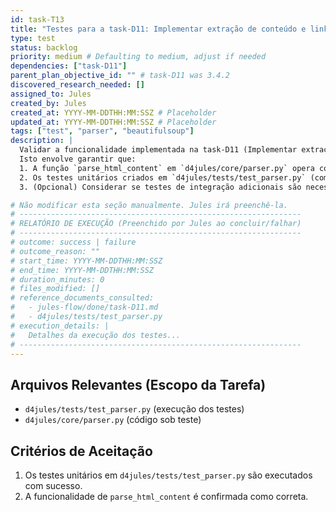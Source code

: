 ```yaml
---
id: task-T13
title: "Testes para a task-D11: Implementar extração de conteúdo e links com BeautifulSoup"
type: test
status: backlog
priority: medium # Defaulting to medium, adjust if needed
dependencies: ["task-D11"]
parent_plan_objective_id: "" # task-D11 was 3.4.2
discovered_research_needed: []
assigned_to: Jules
created_by: Jules
created_at: YYYY-MM-DDTHH:MM:SSZ # Placeholder
updated_at: YYYY-MM-DDTHH:MM:SSZ # Placeholder
tags: ["test", "parser", "beautifulsoup"]
description: |
  Validar a funcionalidade implementada na task-D11 (Implementar extração de conteúdo e links com BeautifulSoup).
  Isto envolve garantir que:
  1. A função `parse_html_content` em `d4jules/core/parser.py` opera conforme os critérios de aceitação da task-D11.
  2. Os testes unitários criados em `d4jules/tests/test_parser.py` (como parte da task-D11) são executados e passam.
  3. (Opcional) Considerar se testes de integração adicionais são necessários para esta funcionalidade no contexto mais amplo do scraper.

# Não modificar esta seção manualmente. Jules irá preenchê-la.
# ---------------------------------------------------------------
# RELATÓRIO DE EXECUÇÃO (Preenchido por Jules ao concluir/falhar)
# ---------------------------------------------------------------
# outcome: success | failure
# outcome_reason: ""
# start_time: YYYY-MM-DDTHH:MM:SSZ
# end_time: YYYY-MM-DDTHH:MM:SSZ
# duration_minutes: 0
# files_modified: []
# reference_documents_consulted:
#   - jules-flow/done/task-D11.md
#   - d4jules/tests/test_parser.py
# execution_details: |
#   Detalhes da execução dos testes...
# ---------------------------------------------------------------
---
```


## Arquivos Relevantes (Escopo da Tarefa)
* `d4jules/tests/test_parser.py` (execução dos testes)
* `d4jules/core/parser.py` (código sob teste)

## Critérios de Aceitação
1. Os testes unitários em `d4jules/tests/test_parser.py` são executados com sucesso.
2. A funcionalidade de `parse_html_content` é confirmada como correta.
```
